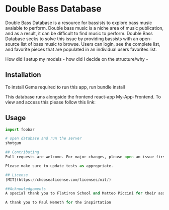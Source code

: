 # Double Bass Database 

Double Bass Database is a resource for bassists to explore bass music avaiable to perform. Double bass music is a niche area of music publication, and as a result, it can be difficult to find music to perform. Double Bass Database seeks to solve this issue by providing bassists with an open-source list of bass music to browse. Users can login, see the complete list, and favorite pieces that are populated in an individual users favorites list.  

How did I setup my models - how did I decide on the structure/why - 
## Installation

To install Gems required to run this app, run bundle install 

This database runs alongside the frontend react-app My-App-Frontend. To view and access this please follow this link: 


## Usage

```python
import foobar

# open database and run the server
shotgun

## Contributing
Pull requests are welcome. For major changes, please open an issue first to discuss what you would like to change.

Please make sure to update tests as appropriate.

## License
[MIT](https://choosealicense.com/licenses/mit/)

##Acknowledgements
A special thank you to Flatiron School and Matteo Piccini for their assistance with this project and for educating me. 

A thank you to Paul Nemeth for the inspirtation 
